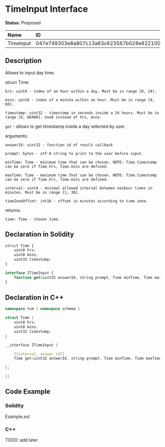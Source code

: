 # TimeInput Interface

**Status**: Proposed

| Name         | ID                                                                |
| :--------    | :---------------------------------------------------------------- |
| TimeInput    | 047e749303e8a807c13a63c623567b028e822100805d9e6096aad71ada8ef27f  |


## Description

Allows to input day time.

struct Time:

    hrs: uint8 - index of an hour within a day. Must be in range [0, 24).

    mins: uint8 - index of a minute within an hour. Must be in range [0, 60].

    timestamp: uint32 - timestamp in seconds inside a 24 hours. Must be in range [0, 86400]. Used instead of hrs, mins.


`get` - allows to get timestamp inside a day selected by user.

arguments:

	answerId: uint32 - function id of result callback

    prompt: bytes - utf-8 string to print to the user before input.

    minTime: Time - minimum time that can be chosen. NOTE: Time.timestamp can be zero if Time.hrs, Time.mins are defined.
    
    maxTime: Time - maximum time that can be chosen. NOTE: Time.timestamp can be zero if Time.hrs, Time.mins are defined.

    interval: uint8 - minimal allowed interval between neibour times in minutes. Must be in range [1, 30].

    timeZoneOffset: int16 - offset in minutes according to time zone.

returns:

	time: Time - chosen time.

## Declaration in Solidity

```jsx
struct Time {
    uint8 hrs;
    uint8 mins;
    uint32 timestamp;
}

interface ITimeInput {
	function get(uint32 answerId, string prompt, Time minTime, Time maxTime, uint8 interval, int16 timeZoneOffset) external returns (Time time);
}
```

## Declaration in C++

```cpp
namespace tvm { namespace schema {

struct Time {
    uint8 hrs;
    uint8 mins;
    uint32 timestamp;
}

__interface ITimeInput {

	[[internal, answer_id]]
	Time get(uint32 answerId, string prompt, Time minTime, Time maxTime, uint8 interval, int16 timeZoneOffset);

};

}}
```

## Code Example

### Solidity

Example.sol

### C++

TODO: add later
